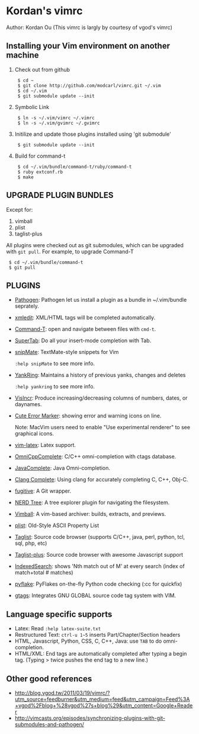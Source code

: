 Kordan's vimrc
==============
Author: Kordan Ou 
(This vimrc is largly by courtesy of vgod's vimrc)

Installing your Vim environment on another machine
--------------------------------------------------

1. Check out from github

        $ cd ~
        $ git clone http://github.com/modcarl/vimrc.git ~/.vim
        $ cd ~/.vim
        $ git submodule update --init

2. Symbolic Link

        $ ln -s ~/.vim/vimrc ~/.vimrc
        $ ln -s ~/.vim/gvimrc ~/.gvimrc

3. Initilize and update those plugins installed using 'git submodule'

        $ git submodule update --init

4. Build for command-t

        $ cd ~/.vim/bundle/command-t/ruby/command-t
        $ ruby extconf.rb 
        $ make 

UPGRADE PLUGIN BUNDLES
----------------------

Except for:
1. vimball
2. plist
3. taglist-plus

All plugins were checked out as git submodules, 
which can be upgraded with `git pull`. For example, to upgrade Command-T 

     $ cd ~/.vim/bundle/command-t
     $ git pull


PLUGINS
-------

* [Pathogen](http://www.vim.org/scripts/script.php?script_id=2332): Pathogen let us install a plugin as a bundle in ~/.vim/bundle seprately.

* [xmledit](http://www.vim.org/scripts/script.php?script_id=301): XML/HTML tags will be completed automatically.

* [Command-T](https://github.com/wincent/Command-T): open and navigate between files with `cmd-t`.
  
* [SuperTab](http://www.vim.org/scripts/script.php?script_id=1643): Do all your insert-mode completion with Tab.

* [snipMate](http://www.vim.org/scripts/script.php?script_id=2540): TextMate-style snippets for Vim

  `:help snipMate` to see more info.

* [YankRing](http://www.vim.org/scripts/script.php?script_id=1234): Maintains a history of previous yanks, changes and deletes 
  
  `:help yankring` to see more info.

* [VisIncr](http://www.vim.org/scripts/script.php?script_id=670): Produce increasing/decreasing columns of numbers, dates, or daynames.
  
* [Cute Error Marker](http://www.vim.org/scripts/script.php?script_id=2653): showing error and warning icons on line.
  
   Note: MacVim users need to enable "Use experimental renderer" to see
   graphical icons.

* [vim-latex](http://vim-latex.sourceforge.net/): Latex support.

* [OmniCppComplete](http://www.vim.org/scripts/script.php?script_id=1520): C/C++ omni-completion with ctags database.

* [JavaComplete](http://www.vim.org/scripts/script.php?script_id=1785): Java Omni-completion.

* [Clang Complete](http://www.vim.org/scripts/script.php?script_id=3302): Using clang for accurately completing C, C++, Obj-C.

* [fugitive](http://www.vim.org/scripts/script.php?script_id=2975): A Git wrapper.

* [NERD Tree](http://www.vim.org/scripts/script.php?script_id=1658): A tree explorer plugin for navigating the filesystem.

* [Vimball](http://www.vim.org/scripts/script.php?script_id=1502): A vim-based archiver: builds, extracts, and previews.

* [plist](http://www.vim.org/scripts/script.php?script_id=1223): Old-Style ASCII Property List 

* [Taglist](http://www.vim.org/scripts/script.php?script_id=273): Source code browser (supports C/C++, java, perl, python, tcl, sql, php, etc) 

* [Taglist-plus](http://www.vim.org/scripts/script.php?script_id=3504): Source code browser with awesome Javascript support

* [IndexedSearch](http://www.vim.org/scripts/script.php?script_id=1682): shows 'Nth match out of M' at every search (index of match+total # matches) 

* [pyflake](http://www.vim.org/scripts/script.php?script_id=2441): PyFlakes on-the-fly Python code checking (:cc for quickfix)

* [gtags](http://www.vim.org/scripts/script.php?script_id=893): Integrates GNU GLOBAL source code tag system with VIM. 

Language specific supports
--------------------------

* Latex: Read `:help latex-suite.txt`
* Restructured Text: `ctrl-u 1~5` inserts Part/Chapter/Section headers
* HTML, Javascript, Python, CSS, C, C++, Java: use `TAB` to do omni-completion.
* HTML/XML: End tags are automatically completed after typing a begin tag. (Typing > twice pushes the end tag to a new line.)

Other good references
---------------------

* http://blog.vgod.tw/2011/03/19/vimrc/?utm_source=feedburner&utm_medium=feed&utm_campaign=Feed%3A+vgod%2Fblog+%28vgod%27s+blog%29&utm_content=Google+Reader
* http://vimcasts.org/episodes/synchronizing-plugins-with-git-submodules-and-pathogen/
